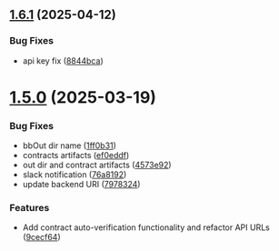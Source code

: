 ## [1.6.1](https://github.com/BuildBearLabs/buildbear_x_action/compare/v1.6.0...v1.6.1) (2025-04-12)


### Bug Fixes

* api key fix ([8844bca](https://github.com/BuildBearLabs/buildbear_x_action/commit/8844bca5fbe8334b03ba8d9053e320d996094b42))

# [1.5.0](https://github.com/BuildBearLabs/buildbear_x_action/compare/v1.4.1...v1.5.0) (2025-03-19)


### Bug Fixes

* bbOut dir name ([1ff0b31](https://github.com/BuildBearLabs/buildbear_x_action/commit/1ff0b31434640b0da5cb1824f242e3aa408a9ad8))
* contracts artifacts ([ef0eddf](https://github.com/BuildBearLabs/buildbear_x_action/commit/ef0eddf246ce38fa0ff5e9053abcd1d6353d19fc))
* out dir and contract artifacts ([4573e92](https://github.com/BuildBearLabs/buildbear_x_action/commit/4573e929155f225ba492f1c14e6870429034653f))
* slack notification ([76a8192](https://github.com/BuildBearLabs/buildbear_x_action/commit/76a819241b19891f3ab3cc4021fdba96f02e614d))
* update backend URI ([7978324](https://github.com/BuildBearLabs/buildbear_x_action/commit/7978324783244e38614f76f779f002255eecad68))


### Features

* Add contract auto-verification functionality and refactor API URLs ([9cecf64](https://github.com/BuildBearLabs/buildbear_x_action/commit/9cecf64cd55b5da29c0da902b8a8a876636e3bfb))
